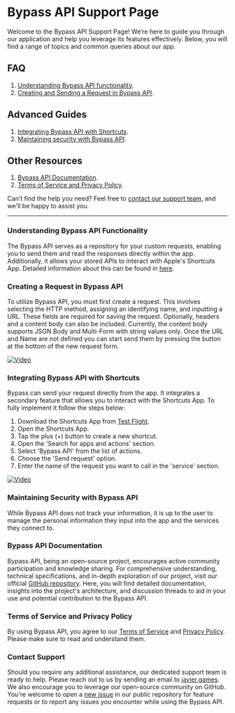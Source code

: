 # Bypass API Support Page

Welcome to the Bypass API Support Page! We’re here to guide you through our application and help you leverage its features effectively. Below, you will find a range of topics and common queries about our app.

## FAQ

1. [Understanding Bypass API functionality](#understanding-bypass-api-functionality).
2. [Creating and Sending a Request in Bypass API](#creating-a-request-in-bypass-api).

## Advanced Guides

1. [Integrating Bypass API with Shortcuts](#integrating-bypass-api-with-shortcuts).
2. [Maintaining security with Bypass API](#maintaining-security-with-bypass-api).

## Other Resources

1. [Bypass API Documentation](#bypass-api-documentation).
2. [Terms of Service and Privacy Policy](#terms-of-service-and-privacy-policy).

Can’t find the help you need? Feel free to [contact our support team,](#contact-support) and we'll be happy to assist you.

***

### Understanding Bypass API Functionality
The Bypass API serves as a repository for your custom requests, enabling you to send them and read the responses directly within the app. Additionally, it allows your stored APIs to interact with Apple's Shortcuts App. Detailed information about this can be found in [here](#using-bypass-api-with-apples-shortcuts-app).

### Creating a Request in Bypass API
To utilize Bypass API, you must first create a request. This involves selecting the HTTP method, assigning an identifying name, and inputting a URL. These fields are required for saving the request. Optionally, headers and a content body can also be included. Currently, the content body supports JSON Body and Multi-Form with string values only. Once the URL and Name are not defined you can start send them by pressing the button at the bottom of the new request form.

[![Video](https://img.shields.io/badge/Watch_Video-FA5C5C.svg)](https://itch.io/embed-upload/11860138)

### Integrating Bypass API with Shortcuts

Bypass can send your request directly from the app. It integrates a secondary feature that allows you to interact with the Shortcuts App. To fully implement it follow the steps below:

1. Download the Shortcuts App from [Test Flight](https://testflight.apple.com/join/0gP0Qmic).
2. Open the Shortcuts App.
3. Tap the plus (+) button to create a new shortcut.
4. Open the 'Search for apps and actions' section.
5. Select 'Bypass API' from the list of actions.
6. Choose the 'Send request' option.
7. Enter the name of the request you want to call in the 'service' section.

[![Video](https://img.shields.io/badge/Watch_Video-FA5C5C.svg)](https://itch.io/embed-upload/11860138)

### Maintaining Security with Bypass API
While Bypass API does not track your information, it is up to the user to manage the personal information they input into the app and the services they connect to.

### Bypass API Documentation
Bypass API, being an open-source project, encourages active community participation and knowledge sharing. For comprehensive understanding, technical specifications, and in-depth exploration of our project, visit our official [GitHub repository](https://github.com/javier-games/app-bypass-api). Here, you will find detailed documentation, insights into the project's architecture, and discussion threads to aid in your use and potential contribution to the Bypass API.

### Terms of Service and Privacy Policy
By using Bypass API, you agree to our [Terms of Service](TERMS_AND_CONDITIONS.md) and [Privacy Policy](PRIVACY_POLICY.md). Please make sure to read and understand them.

### Contact Support
Should you require any additional assistance, our dedicated support team is ready to help. Please reach out to us by sending an email to [javier.games](https://javier.games). We also encourage you to leverage our open-source community on GitHub. You're welcome to open a [new issue](https://github.com/javier-games/app-bypass-api/issues/new) in our public repository for feature requests or to report any issues you encounter while using the Bypass API.